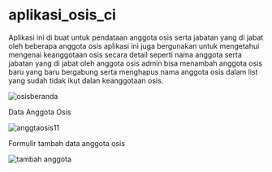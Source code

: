 # aplikasi_osis_ci
Aplikasi ini di buat untuk pendataan anggota osis serta jabatan yang di jabat oleh beberapa anggota osis aplikasi ini juga bergunakan untuk mengetahui mengenai keanggotaan osis secara detail seperti nama anggota serta jabatan yang di jabat oleh anggota osis admin bisa menambah anggota osis baru yang baru bergabung serta menghapus nama anggota osis dalam list yang sudah tidak ikut dalan keanggotaan osis. 

![osisberanda](https://user-images.githubusercontent.com/97660319/163300783-0310b82a-f034-46ec-9fc0-67934c4b7e7b.png)

Data Anggota Osis

![anggtaosis11](https://user-images.githubusercontent.com/97660319/163301015-64f6bd1c-6de7-4b46-81d5-dd7b125372a9.png)

Formulir tambah data anggota osis

![tambah anggota](https://user-images.githubusercontent.com/97660319/163301186-6f7abdbb-e83e-423a-9bf7-ae2c36a752ec.png)
